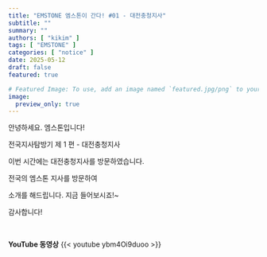 ```yaml
---
title: "EMSTONE 엠스톤이 간다! #01 - 대전충청지사"
subtitle: ""
summary: ""
authors: [ "kikim" ]
tags: [ "EMSTONE" ]
categories: [ "notice" ]
date: 2025-05-12
draft: false
featured: true

# Featured Image: To use, add an image named `featured.jpg/png` to your page's folder.
image:
  preview_only: true
---
```


안녕하세요. 엠스톤입니다!

전국지사탐방기 제 1 편  - 대전충청지사

이번 시간에는 대전충청지사를 방문하였습니다.

전국의 엠스톤 지사를 방문하여 

소개를 해드립니다. 지금 들어보시죠!~

감사합니다!

&nbsp;

**YouTube 동영상**
{{< youtube ybm4Oi9duoo >}}

